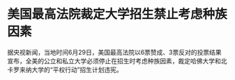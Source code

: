 

# 美国最高法院裁定大学招生禁止考虑种族因素

据央视新闻，当地时间6月29日，美国最高法院以6票赞成、3票反对的投票结果宣布，全美的公立和私立大学必须停止在招生时考虑种族因素，裁定哈佛大学和北卡罗来纳大学的“平权行动”招生计划违宪。

